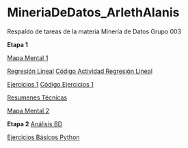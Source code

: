 # MineriaDeDatos_ArlethAlanis
Respaldo de tareas de la materia Minería de Datos Grupo 003

**Etapa 1**

[Mapa Mental 1](https://github.com/ArlethAlanisAguirre/MineriaDeDatos_ArlethAlanis/blob/master/MapaMental_1_1801925.pdf)

[Regresión Lineal](https://github.com/armandios/armando/blob/master/Presentacion_%7BRegresion%7D_%7BN.%20de%20equipo%7D.pdf)
[Código Actividad Regresión Lineal](https://github.com/soloSergioo/Mineria_de_Datos/blob/master/RegresionL_Temp.ipynb)

[Ejercicios 1](https://github.com/OmarAlejandroGarzaEspinosa/MineriaDeDatos_OmarGarza_1931548/blob/master/Ejercicios1_%7B03%7D_%7B03%7D.pdf)
[Código Ejercicios 1](https://github.com/armandios/armando/blob/master/Ejercicios_1.ipynb)

[Resumenes Técnicas](https://github.com/ArlethAlanisAguirre/MineriaDeDatos_ArlethAlanis/blob/master/Resumenes_1801925.pdf)

[Mapa Mental 2](https://github.com/ArlethAlanisAguirre/MineriaDeDatos_ArlethAlanis/blob/master/MapaMental2_1801925.pdf)


**Etapa 2**
[Análisis BD](https://github.com/ArlethAlanisAguirre/MineriaDeDatos_ArlethAlanis/blob/master/AnalisisBD_1801925.pdf)

[Ejercicios Básicos Python](https://github.com/ArlethAlanisAguirre/MineriaDeDatos_ArlethAlanis/blob/master/PythonBasico_1801925.ipynb)
